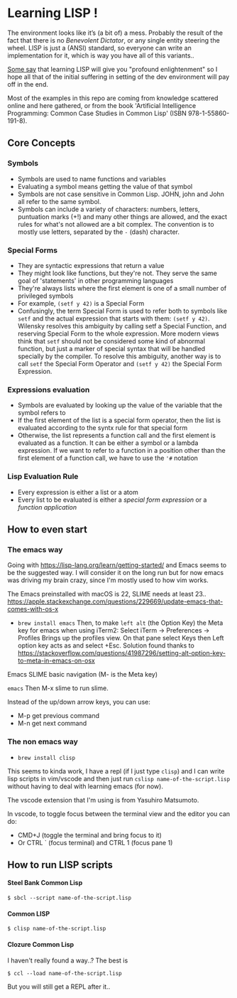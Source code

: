 # Learning LISP !

The environment looks like it’s (a bit of) a mess.
Probably the result of the fact that there is no _Benevolent Dictator_, or any single entity steering the wheel. LISP is just a (ANSI) standard, so everyone can write an implementation for it, which is way you have all of this variants..

[Some say](https://lispers.org/) that learning LISP will give you "profound enlightenment" so I hope all that of the initial suffering in setting of the dev environment will pay off in the end.

Most of the examples in this repo are coming from knowledge scattered online and here gathered, or from the book 'Artificial Intelligence Programming: Common Case Studies in Common Lisp' (ISBN 978-1-55860-191-8).

## Core Concepts

### Symbols

- Symbols are used to name functions and variables
- Evaluating a symbol means getting the value of that symbol
- Symbols are not case sensitive in Common Lisp. JOHN, john and John all refer to the same symbol.
- Symbols can include a variety of characters: numbers, letters, puntuation marks (+!) and many other things are allowed, and the exact rules for what's not allowed are a bit complex. The convention is to mostly use letters, separated by the `-` (dash) character.

### Special Forms

- They are syntactic expressions that return a value
- They might look like functions, but they're not. They serve the same goal of 'statements' in other programming languages
- They're always lists where the first element is one of a small number of privileged symbols
- For example, `(setf y 42)` is a Special Form
- Confusingly, the term Special Form is used to refer both to symbols like `setf` and the actual expression that starts with them: `(setf y 42)`. Wilensky resolves this ambiguity by calling setf a Special Function, and reserving Special Form to the whole expression. More modern views think that `setf` should not be considered some kind of abnormal function, but just a marker of special syntax that will be handled specially by the compiler. To resolve this ambiguity, another way is to call `setf` the Special Form Operator and `(setf y 42)` the Special Form Expression.

### Expressions evaluation
- Symbols are evaluated by looking up the value of the variable that the symbol refers to
- If the first element of the list is a special form operator, then the list is evaluated according to the syntx rule for that special form
- Otherwise, the list represents a function call and the first element is evaluated as a function. It can be either a symbol or a lambda expression. If we want to refer to a function in a position other than the first element of a function call, we have to use the `'#` notation

### Lisp Evaluation Rule
- Every expression is either a list or a atom
- Every list to be evaluated is either a _special form expression_ or a _function application_

## How to even start

### The emacs way
Going with https://lisp-lang.org/learn/getting-started/ and Emacs seems to be the suggested way. I will consider it on the long run but for now emacs was driving my brain crazy, since I'm mostly used to how vim works.

The Emacs preinstalled with macOS is 22, SLIME needs at least 23..
https://apple.stackexchange.com/questions/229669/update-emacs-that-comes-with-os-x

- `brew install emacs`
Then, to make `left alt` (the Option Key) the Meta key for emacs when using iTerm2:
Select iTerm -> Preferences -> Profiles Brings up the profiles view.
On that pane select Keys then Left option key acts as and select +Esc.
Solution found thanks to https://stackoverflow.com/questions/41987296/setting-alt-option-key-to-meta-in-emacs-on-osx

Emacs SLIME basic navigation (M- is the Meta key)

`emacs`
Then M-x slime to run slime.

Instead of the up/down arrow keys, you can use:
- M-p get previous command
- M-n get next command

### The non emacs way

- `brew install clisp`

This seems to kinda work, I have a repl (if I just type `clisp`) and I can write lisp scripts in vim/vscode and then just run `cslisp name-of-the-script.lisp` without having to deal with learning emacs (for now).

The vscode extension that I'm using is from Yasuhiro Matsumoto.

In vscode, to toggle focus between the terminal view and the editor you can do:

- CMD+J (toggle the terminal and bring focus to it)
- Or CTRL ` (focus terminal) and CTRL 1 (focus pane 1)

## How to run LISP scripts

#### Steel Bank Common Lisp
`$ sbcl --script name-of-the-script.lisp`

#### Common LISP
`$ clisp name-of-the-script.lisp`

#### Clozure Common Lisp
I haven't really found a way..? The best is

`$ ccl --load name-of-the-script.lisp`

But you will still get a REPL after it..